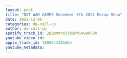 ```yaml
---
layout: post
title: "NXT WAR GAMES December 5th 2021 Recap Show"
date: 2021-12-06
categories: da-call-up
author: da-call-up
spotify_track_id: 2BZmMmroiYbSnWS4v9RF9m
youtube_video_id: 
apple_track_id: 1000544101864
youtube_metadata: 
---
```

